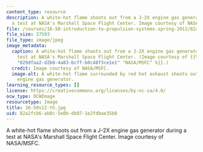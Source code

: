 ```yaml
---
content_type: resource
description: A white-hot flame shoots out from a J-2X engine gas generator during
  a test at NASA's Marshall Space Flight Center. Image courtesy of NASA/MSFC.
file: /courses/16-50-introduction-to-propulsion-systems-spring-2012/82a2fcb6ab8c5e8bdb071e2fdbae35b8_16-50s12-th.jpg
file_size: 37593
file_type: image/jpeg
image_metadata:
  caption: A white-hot flame shoots out from a J-2X engine gas generator during a
    test at NASA's Marshall Space Flight Center. (Image courtesy of {{% resource_link
    "029dfaa2-d2b0-4a83-bcff-b0c48f3ce1e1" "NASA/MSFC" %}}.)
  credit: Image courtesy of NASA/MSFC.
  image-alt: A white-hot flame surrounded by red hot exhaust shoots out from a J-2X
    engine gas generator.
learning_resource_types: []
license: https://creativecommons.org/licenses/by-nc-sa/4.0/
ocw_type: OCWImage
resourcetype: Image
title: 16-50s12-th.jpg
uid: 82a2fcb6-ab8c-5e8b-db07-1e2fdbae35b8
---
```

A white-hot flame shoots out from a J-2X engine gas generator during a test at NASA's Marshall Space Flight Center. Image courtesy of NASA/MSFC.